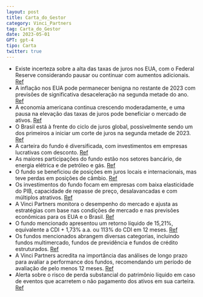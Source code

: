 ```yaml
---
layout: post
title: Carta_do_Gestor
category: Vinci_Partners
tag: Carta_do_Gestor
date: 2023-05-01
GPT: gpt-4
tipo: Carta
twitter: true
---
```


- Existe incerteza sobre a alta das taxas de juros nos EUA, com o Federal Reserve considerando pausar ou continuar com aumentos adicionais.
<a href="#" onclick="search_on_pdf('positivo para esses mercados no segundo semestre do ano. Esse cenário poderá ser ainda mais reforça')">Ref</a>
- A inflação nos EUA pode permanecer benigna no restante de 2023 com previsões de significativa desaceleração na segunda metade do ano.
<a href="#" onclick="search_on_pdf('breve.   Apesar do alerta, é provável que o cenário de inflação dos Estados Unidos seja benigno n')">Ref</a>
- A economia americana continua crescendo moderadamente, e uma pausa na elevação das taxas de juros pode beneficiar o mercado de ativos.
<a href="#" onclick="search_on_pdf('positivo para esses mercados no segundo semestre do ano. Esse cenário poderá ser ainda mais reforça')">Ref</a>
- O Brasil está à frente do ciclo de juros global, possivelmente sendo um dos primeiros a iniciar um corte de juros na segunda metade de 2023.
<a href="#" onclick="search_on_pdf('uma inflação mais alta nos próximos anos.   Esse mesmo debate vem acontecendo no Brasil, que, curi')">Ref</a>
- A carteira do fundo é diversificada, com investimentos em empresas lucrativas com desconto.
<a href="#" onclick="search_on_pdf('patamares mais descontados dos últimos anos. Investimos numa seleção de empresas bem administradas ')">Ref</a>
- As maiores participações do fundo estão nos setores bancário, de energia elétrica e de petróleo e gás.
<a href="#" onclick="search_on_pdf('e companhias.  Atualmente, nossas maiores exposições estão nos setores de Bancos, Energia Elétric')">Ref</a>
- O fundo se beneficiou de posições em juros locais e internacionais, mas teve perdas em posições de câmbio.
<a href="#" onclick="search_on_pdf('No mês, o Fundo rendeu +1,44%, fruto de ganhos no book de juros locais e internacionais e nas posiç')">Ref</a>
- Os investimentos do fundo focam em empresas com baixa elasticidade do PIB, capacidade de repasse de preço, desalavancadas e com múltiplos atrativos.
<a href="#" onclick="search_on_pdf('ainda possuirmos um portfólio mais focado em empresas com baixa elasticidade ao PIB, capacidade de ')">Ref</a>
- A Vinci Partners monitora o desempenho do mercado e ajusta as estratégias com base nas condições de mercado e nas previsões econômicas para os EUA e o Brasil.
<a href="#" onclick="search_on_pdf('ouvidoria@vincipartners.com.IndexadorCDIIbovespa (R$)IMA-BDólar (PTAX)  vincipartners.com | ')">Ref</a>
- O fundo mencionado apresentou um retorno líquido de 15,21%, equivalente a CDI + 1,73% a.a. ou 113% do CDI em 12 meses.
<a href="#" onclick="search_on_pdf('No mês, o Fundo rendeu +1,44%, fruto de ganhos no book de juros locais e internacionais e nas posiç')">Ref</a>
- Os fundos mencionados abrangem diversas categorias, incluindo fundos multimercado, fundos de previdência e fundos de crédito estruturados.
<a href="#" onclick="search_on_pdf('Previdência  O Fundo Vinci Equilíbrio Previdência obteve ganhos nas posições aplicadas em juro re')">Ref</a>
- A Vinci Partners acredita na importância das análises de longo prazo para avaliar a performance dos fundos, recomendando um período de avaliação de pelo menos 12 meses. 
<a href="#" onclick="search_on_pdf('administrador. Os preços ora utilizados são, no mínimo, do dia anterior e não representam valores at')">Ref</a>
- Alerta sobre o risco de perda substancial do patrimônio líquido em caso de eventos que acarretem o não pagamento dos ativos em sua carteira.
<a href="#" onclick="search_on_pdf('eventos que acarretem o não pagamento dos ativos integrantes de sua carteira, inclusive por força de')">Ref</a>
